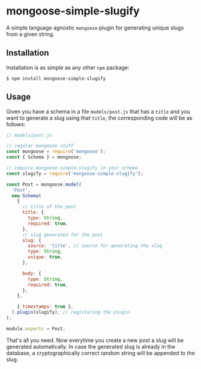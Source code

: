 # mongoose-simple-slugify

A simple language agnostic `mongoose` plugin for generating unique slugs from a given string.

## Installation
Installation is as simple as any other `npm` package:

```
$ npm install mongoose-simple-slugify
```

## Usage
Given you have a schema in a file `models/post.js` that has a `title` and you want to generate a slug using that `title`, the corresponding code will be as follows:

```js
// models/post.js

// regular mongoose stuff
const mongoose = require('mongoose');
const { Schema } = mongoose;

// require mongoose-simple-slugify in your schema
const slugify = require('mongoose-simple-slugify');

const Post = mongoose.model(
  'Post',
  new Schema(
    {
      // title of the post
      title: {
        type: String,
        required: true,
      },
      // slug generated for the post
      slug: {
        source: 'title', // source for generating the slug
        type: String,
        unique: true,
      },

      body: {
        type: String,
        required: true,
      },
    },

    { timestamps: true },
  ).plugin(slugify), // registering the plugin
);

module.exports = Post;

```

That's all you need. Now everytime you create a new post a slug will be generated automatically. In case the generated slug is already in the database, a cryptographically correct random string will be appended to the slug.